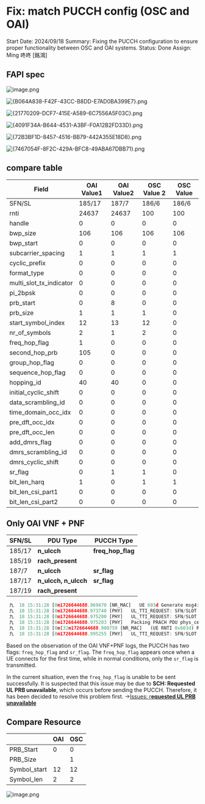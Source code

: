 # Fix: match PUCCH config (OSC and OAI)

Start Date: 2024/09/18
Summary: Fixing the PUCCH configuration to ensure proper functionality between OSC and OAI systems.
Status: Done
Assign: Ming 咚咚 [銘鴻]

## FAPI spec

![image.png](image%2044.png)

![{B064A838-F42F-43CC-B8DD-E7AD0BA399E7}.png](B064A838-F42F-43CC-B8DD-E7AD0BA399E7.png)

![{21770209-DCF7-415E-A589-6C7556A5F03C}.png](21770209-DCF7-415E-A589-6C7556A5F03C.png)

![{4091F34A-B644-4531-A3BF-F0A12B2FD33D}.png](4091F34A-B644-4531-A3BF-F0A12B2FD33D.png)

![{72B3BF1D-8457-4516-BB79-442A355E18D8}.png](72B3BF1D-8457-4516-BB79-442A355E18D8.png)

![{7467054F-8F2C-429A-BFC8-49ABA67DBB71}.png](7467054F-8F2C-429A-BFC8-49ABA67DBB71.png)

## compare table

| Field | OAI Value1 | OAI Value2 | OSC Value 2 | OSC Value |
| --- | --- | --- | --- | --- |
| SFN/SL | 185/17 | 187/7 | 186/6 | 186/6 |
| rnti | 24637 | 24637 | 100 | 100 |
| handle | 0 | 0 | 0 | 0 |
| bwp_size | 106 | 106 | 106 | 106 |
| bwp_start | 0 | 0 | 0 | 0 |
| subcarrier_spacing | 1 | 1 | 1 | 1 |
| cyclic_prefix | 0 | 0 | 0 | 0 |
| format_type | 0 | 0 | 0 | 0 |
| multi_slot_tx_indicator | 0 | 0 | 0 | 0 |
| pi_2bpsk | 0 | 0 | 0 | 0 |
| prb_start | 0 | 8 | 0 | 0 |
| prb_size | 1 | 1 | 1 | 0 |
| start_symbol_index | 12 | 13 | 12 | 0 |
| nr_of_symbols | 2 | 1 | 2 | 0 |
| freq_hop_flag | 1 | 0 | 0 | 0 |
| second_hop_prb | 105 | 0 | 0 | 0 |
| group_hop_flag | 0 | 0 | 0 | 0 |
| sequence_hop_flag | 0 | 0 | 0 | 0 |
| hopping_id | 40 | 40 | 0 | 0 |
| initial_cyclic_shift | 0 | 0 | 0 | 0 |
| data_scrambling_id | 0 | 0 | 0 | 0 |
| time_domain_occ_idx | 0 | 0 | 0 | 0 |
| pre_dft_occ_idx | 0 | 0 | 0 | 0 |
| pre_dft_occ_len | 0 | 0 | 0 | 0 |
| add_dmrs_flag | 0 | 0 | 0 | 0 |
| dmrs_scrambling_id | 0 | 0 | 0 | 0 |
| dmrs_cyclic_shift | 0 | 0 | 0 | 0 |
| sr_flag | 0 | 1 | 1 | 0 |
| bit_len_harq | 1 | 0 | 1 | 1 |
| bit_len_csi_part1 | 0 | 0 | 0 | 0 |
| bit_len_csi_part2 | 0 | 0 | 0 | 0 |

## Only OAI VNF + PNF

| SFN/SL | PDU Type | PUCCH Type |
| --- | --- | --- |
| 185/17 | **n_ulcch** | **freq_hop_flag** |
| 185/19 | **rach_present** |  |
| 187/7 | **n_ulcch** | **sr_flag** |
| 187/17 | **n_ulcch, n_ulcch** | **sr_flag** |
| 187/19 | **rach_present** |  |

```jsx
 九  18 15:31:28 [0m1726644688.969470 [NR_MAC]   UE 603d Generate msg4: feedback at  185.17, payload 149 bytes, next state WAIT_Msg4_ACK
 九  18 15:31:28 [0m1726644688.973740 [PHY]   UL_TTI_REQUEST: SFN/SLOT 185/17, n_pdus 1, rach_present 0, n_ulsch 0, n_ulcch 1, n_group 0
 九  18 15:31:28 [0m1726644688.975200 [PHY]   UL_TTI_REQUEST: SFN/SLOT 185/19, n_pdus 1, rach_present 1, n_ulsch 0, n_ulcch 0, n_group 0
 九  18 15:31:28 [0m1726644688.975203 [PHY]   Packing PRACH PDU phys_cell_id:1, num_prach_ocas:3, prach_format:5, num_ra:0, prach_start_symbol:0, num_cs:34
 九  18 15:31:28 [0m[32m1726644688.980759 [NR_MAC]   (UE RNTI 0x603d) Received Ack of RA-Msg4. CBRA procedure succeeded!
 九  18 15:31:28 [0m1726644688.995255 [PHY]   UL_TTI_REQUEST: SFN/SLOT 187/7, n_pdus 1, rach_present 0, n_ulsch 0, n_ulcch 1, n_group 0
```

Based on the observation of the OAI VNF+PNF logs, the PUCCH has two flags: `freq_hop_flag` and `sr_flag`. The `freq_hop_flag` appears once when a UE connects for the first time, while in normal conditions, only the `sr_flag` is transmitted.

In the current situation, even the `freq_hop_flag` is unable to be sent successfully. It is suspected that this issue may be due to **SCH: Requested UL PRB unavailable**, which occurs before sending the PUCCH. Therefore, it has been decided to resolve this problem first. →[Issues: r**equested UL PRB unavailable**](Issues%20requested%20UL%20PRB%20unavailable%20121100983143813b8c12f0cba11b69e8.md) 

## Compare Resource

|  | OAI | OSC |
| --- | --- | --- |
| PRB_Start | 0 | 0 |
| PRB_Size |  | 1 |
| Symbol_start | 12 | 12 |
| Symbol_len | 2 | 2 |

![image.png](image%2045.png)